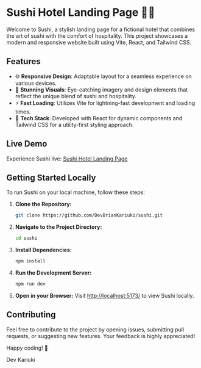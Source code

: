 
# Sushi Hotel Landing Page 🍣🏨

Welcome to Sushi, a stylish landing page for a fictional hotel that combines the art of sushi with the comfort of hospitality. This project showcases a modern and responsive website built using Vite, React, and Tailwind CSS.

## Features

- 🌐 **Responsive Design**: Adaptable layout for a seamless experience on various devices.
- 🎨 **Stunning Visuals**: Eye-catching imagery and design elements that reflect the unique blend of sushi and hospitality.
- ⚡ **Fast Loading**: Utilizes Vite for lightning-fast development and loading times.
- 🧰 **Tech Stack**: Developed with React for dynamic components and Tailwind CSS for a utility-first styling approach.

## Live Demo

Experience Sushi live: [Sushi Hotel Landing Page](https://sushi-livid-five.vercel.app)

## Getting Started Locally

To run Sushi on your local machine, follow these steps:

1. **Clone the Repository:**
   ```bash
   git clone https://github.com/DevBrianKariuki/sushi.git
   ```

2. **Navigate to the Project Directory:**
   ```bash
   cd sushi
   ```

3. **Install Dependencies:**
   ```bash
   npm install
   ```

4. **Run the Development Server:**
   ```bash
   npm run dev
   ```

5. **Open in your Browser:**
   Visit [http://localhost:5173/](http://localhost:5173/) to view Sushi locally.

## Contributing

Feel free to contribute to the project by opening issues, submitting pull requests, or suggesting new features. Your feedback is highly appreciated!

Happy coding! 🚀

Dev Kariuki


